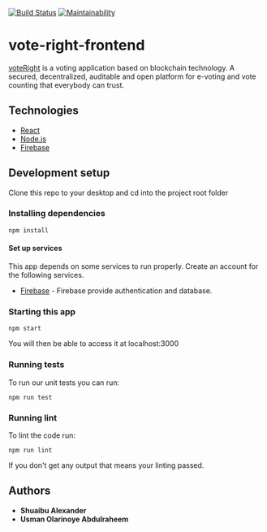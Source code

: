 [![Build Status](https://travis-ci.com/Enye-Team-Giraffe/vote-right-frontend.svg?branch=master)](https://travis-ci.com/Enye-Team-Giraffe/vote-right-frontend) [![Maintainability](https://api.codeclimate.com/v1/badges/ad5878b06004512fe071/maintainability)](https://codeclimate.com/github/Enye-Team-Giraffe/vote-right-frontend/maintainability)

# vote-right-frontend
[voteRight](https://voteright-e8208.firebaseapp.com/) is a voting application based on blockchain technology. A secured, decentralized, auditable and open platform for e-voting and vote counting that everybody can trust.

## Technologies
- [React](https://reactjs.org/)
- [Node.js](https://nodejs.org/en/)
- [Firebase](https://firebase.google.com/)


## Development setup
Clone this repo to your desktop and cd into the project root folder

### Installing dependencies
```
npm install
```

#### Set up services
This app depends on some services to run properly. Create an account for the following services.
- [Firebase](https://firebase.google.com) - Firebase provide authentication and database.

### Starting this app
```
npm start
```
You will then be able to access it at localhost:3000

### Running tests
To run our unit tests you can run:

```
npm run test
```

### Running lint
To lint the code run:

```
npm run lint
```
If you don't get any output that means your linting passed.


## Authors

* **Shuaibu Alexander**
* **Usman Olarinoye Abdulraheem**


